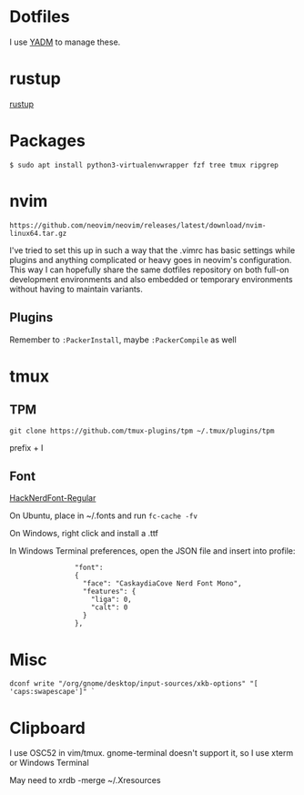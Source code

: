 # Dotfiles

I use [YADM](https://yadm.io/docs/getting_started) to manage these.

# rustup

[rustup](https://rustup.rs)

# Packages

```
$ sudo apt install python3-virtualenvwrapper fzf tree tmux ripgrep
```

# nvim

```
https://github.com/neovim/neovim/releases/latest/download/nvim-linux64.tar.gz
```

I've tried to set this up in such a way that the .vimrc has basic settings
while plugins and anything complicated or heavy goes in neovim's configuration.
This way I can hopefully share the same dotfiles repository on both full-on
development environments and also embedded or temporary environments without
having to maintain variants.

## Plugins

Remember to `:PackerInstall`, maybe `:PackerCompile` as well

# tmux

## TPM

```
git clone https://github.com/tmux-plugins/tpm ~/.tmux/plugins/tpm
```

prefix + I

## Font

[HackNerdFont-Regular](https://github.com/ryanoasis/nerd-fonts/releases)

On Ubuntu, place in ~/.fonts and run `fc-cache -fv`

On Windows, right click and install a .ttf

In Windows Terminal preferences, open the JSON file and insert into profile:

```
                "font":
                {
                  "face": "CaskaydiaCove Nerd Font Mono",
                  "features": {
                    "liga": 0,
                    "calt": 0
                  }
                },
```

# Misc

```
dconf write "/org/gnome/desktop/input-sources/xkb-options" "[ 'caps:swapescape']" `
```

# Clipboard

I use OSC52 in vim/tmux. gnome-terminal doesn't support it, so I use xterm or Windows Terminal

May need to xrdb -merge ~/.Xresources
